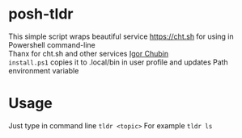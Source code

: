 # posh-tldr
This simple script wraps beautiful service https://cht.sh for using in Powershell command-line  
Thanx for cht.sh and other services [Igor Chubin](https://github.com/chubin)  
`install.ps1` copies it to .local/bin in user profile and updates Path environment variable  
# Usage
Just type in command line `tldr <topic>`
For example `tldr ls`  
